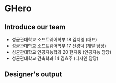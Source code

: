 # GHero
## Introduce our team <br>
- 성균관대학교 소프트웨어학부 18 김지영 (대표)
- 성균관대학교 소프트웨어학부 17 신경덕 (개발 담당)
- 성균관대학교 인공지능학과 20 현지웅 (인공지능 담당)
- 성균관대학교 건축학과 14 김효주 (디자인 담당)

## Designer's output


